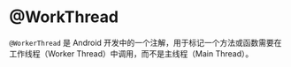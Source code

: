 # @WorkThread

`@WorkerThread` 是 Android 开发中的一个注解，用于标记一个方法或函数需要在工作线程（Worker Thread）中调用，而不是主线程（Main Thread）。